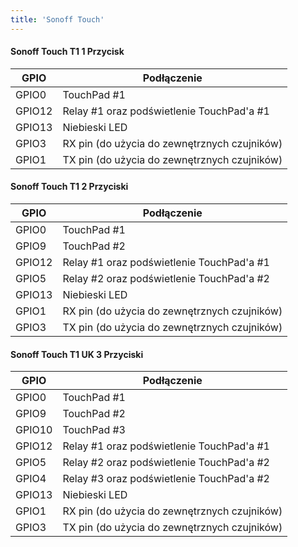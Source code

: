 ```yaml
---
title: 'Sonoff Touch'
---
```


#### Sonoff Touch T1 1 Przycisk

| GPIO | Podłączenie |
| - | - |
| GPIO0	| TouchPad #1 |
| GPIO12 | Relay #1 oraz podświetlenie TouchPad'a #1 |
| GPIO13 | Niebieski LED |
| GPIO3	| RX pin (do użycia do zewnętrznych czujników) |
| GPIO1	| TX pin (do użycia do zewnętrznych czujników) |

#### Sonoff Touch T1 2 Przyciski

| GPIO | Podłączenie |
| - | - |
| GPIO0	| TouchPad #1 |
| GPIO9	| TouchPad #2 |
| GPIO12 | Relay #1 oraz podświetlenie TouchPad'a #1 |
| GPIO5	| Relay #2 oraz podświetlenie TouchPad'a #2 |
| GPIO13 | Niebieski LED |
| GPIO1	| RX pin (do użycia do zewnętrznych czujników) |
| GPIO3	| TX pin (do użycia do zewnętrznych czujników) |

#### Sonoff Touch T1 UK 3 Przyciski

| GPIO | Podłączenie |
| - | - |
| GPIO0	| TouchPad #1 |
| GPIO9	| TouchPad #2 |
| GPIO10 | TouchPad #3 |
| GPIO12 | Relay #1 oraz podświetlenie TouchPad'a #1 |
| GPIO5	| Relay #2 oraz podświetlenie TouchPad'a #2 |
| GPIO4	| Relay #3 oraz podświetlenie TouchPad'a #2 |
| GPIO13 | Niebieski LED |
| GPIO1	| RX pin (do użycia do zewnętrznych czujników) |
| GPIO3	| TX pin (do użycia do zewnętrznych czujników) |